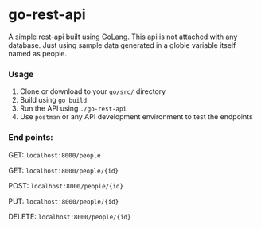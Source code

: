 # go-rest-api

A simple rest-api built using GoLang. This api is not attached with any database. Just using sample data generated in a globle variable itself named as people. 

### Usage
1. Clone or download to your `go/src/` directory
2. Build using `go build`
3. Run the API using `./go-rest-api`
4. Use `postman` or any  API development environment to test the endpoints

### End points: 

GET: ``localhost:8000/people``

GET: ``localhost:8000/people/{id}``

POST: ``localhost:8000/people/{id}``

PUT: ``localhost:8000/people/{id}``

DELETE: ``localhost:8000/people/{id}``


